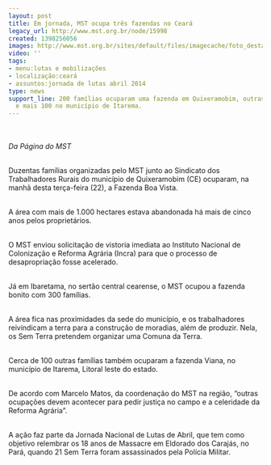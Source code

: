 ```yaml
---
layout: post
title: Em jornada, MST ocupa três fazendas no Ceará
legacy_url: http://www.mst.org.br/node/15998
created: 1398256056
images: http://www.mst.org.br/sites/default/files/imagecache/foto_destaque/Sem Terra.jpg
video: ''
tags:
- menu:lutas e mobilizações
- localização:ceará
- assuntos:jornada de lutas abril 2014
type: news
support_line: 200 famílias ocuparam uma fazenda em Quixeramobim, outras 300 em Ibaretama
  e mais 100 no município de Itarema.
---
```

<p><br><br><em>Da Página do MST</em></p><p><br>Duzentas famílias organizadas pelo MST junto ao Sindicato dos Trabalhadores Rurais do município de Quixeramobim (CE) ocuparam, na manhã desta terça-feira (22), a Fazenda Boa Vista.</p><p><br>A área com mais de 1.000 hectares estava abandonada há mais de cinco anos pelos proprietários.&nbsp;</p><p><br>O MST enviou solicitação de vistoria imediata ao Instituto Nacional de Colonização e Reforma Agrária (Incra) para que o processo de desapropriação fosse acelerado.</p><p><br>Já em Ibaretama, no sertão central cearense, o MST ocupou a fazenda bonito com 300 famílias.&nbsp;</p><p><br>A área fica nas proximidades da sede do município, e os trabalhadores reivindicam a terra para a construção de moradias, além de produzir. Nela, os Sem Terra pretendem organizar uma Comuna da Terra.<br>&nbsp;</p><p>Cerca de 100 outras famílias também ocuparam a fazenda Viana, no município de Itarema, Litoral leste do estado.<br>&nbsp;</p><p>De acordo com Marcelo Matos, da coordenação do MST na região, “outras ocupações devem acontecer para pedir justiça no campo e a celeridade da Reforma Agrária”.&nbsp;</p><p><br>A ação faz parte da Jornada Nacional de Lutas de Abril, que tem como objetivo relembrar os 18 anos de Massacre em Eldorado dos Carajás, no Pará, quando 21 Sem Terra foram assassinados pela Polícia Militar.</p><div>&nbsp;</div><div>&nbsp;</div>
